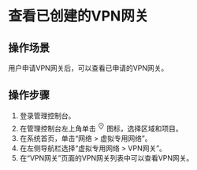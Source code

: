 # 查看已创建的VPN网关<a name="vpn_04_0501"></a>

## 操作场景<a name="section25068200105648"></a>

用户申请VPN网关后，可以查看已申请的VPN网关。

## 操作步骤<a name="section141841205013"></a>

1.  登录管理控制台。
2.  在管理控制台左上角单击![](figures/d00356819-云计算开发部-公有云_IaaS-image-f1cac6ef-c4f7-462b-a7f1-85e988937e64.png)图标，选择区域和项目。
3.  在系统首页，单击“网络 \> 虚拟专用网络”。
4.  在左侧导航栏选择“虚拟专用网络 \> VPN网关”。
5.  在“VPN网关”页面的VPN网关列表中可以查看VPN网关。

